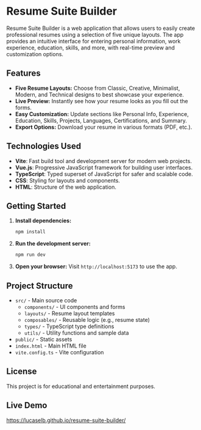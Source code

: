 # Resume Suite Builder

Resume Suite Builder is a web application that allows users to easily create professional resumes using a selection of five unique layouts. The app provides an intuitive interface for entering personal information, work experience, education, skills, and more, with real-time preview and customization options.

## Features

- **Five Resume Layouts:** Choose from Classic, Creative, Minimalist, Modern, and Technical designs to best showcase your experience.
- **Live Preview:** Instantly see how your resume looks as you fill out the forms.
- **Easy Customization:** Update sections like Personal Info, Experience, Education, Skills, Projects, Languages, Certifications, and Summary.
- **Export Options:** Download your resume in various formats (PDF, etc.).

## Technologies Used

- **Vite**: Fast build tool and development server for modern web projects.
- **Vue.js**: Progressive JavaScript framework for building user interfaces.
- **TypeScript**: Typed superset of JavaScript for safer and scalable code.
- **CSS**: Styling for layouts and components.
- **HTML**: Structure of the web application.

## Getting Started

1. **Install dependencies:**
   ```sh
   npm install
   ```
2. **Run the development server:**
   ```sh
   npm run dev
   ```
3. **Open your browser:**
   Visit `http://localhost:5173` to use the app.

## Project Structure

- `src/` - Main source code
  - `components/` - UI components and forms
  - `layouts/` - Resume layout templates
  - `composables/` - Reusable logic (e.g., resume state)
  - `types/` - TypeScript type definitions
  - `utils/` - Utility functions and sample data
- `public/` - Static assets
- `index.html` - Main HTML file
- `vite.config.ts` - Vite configuration

## License

This project is for educational and entertainment purposes.

## Live Demo

https://lucaselb.github.io/resume-suite-builder/
